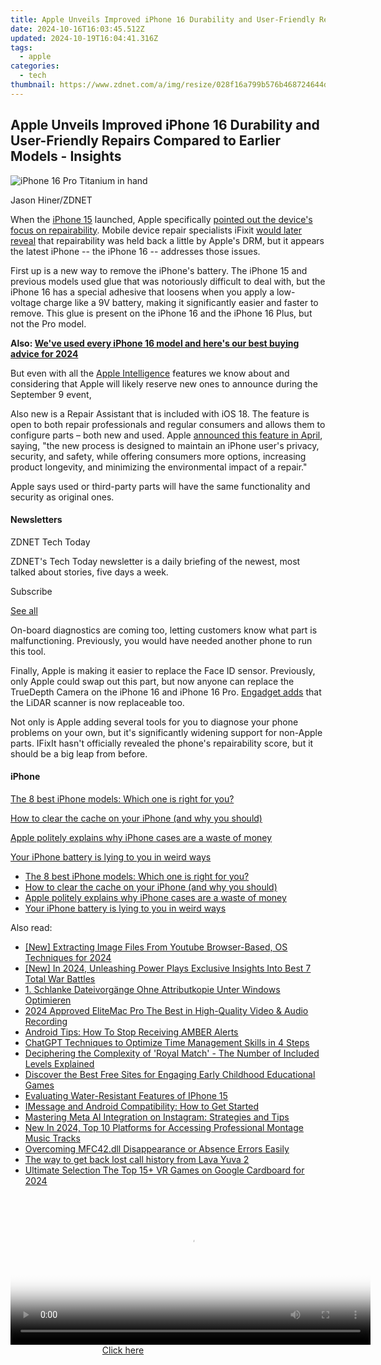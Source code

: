 ```yaml
---
title: Apple Unveils Improved iPhone 16 Durability and User-Friendly Repairs Compared to Earlier Models - Insights From ZDNet
date: 2024-10-16T16:03:45.512Z
updated: 2024-10-19T16:04:41.316Z
tags:
  - apple
categories:
  - tech
thumbnail: https://www.zdnet.com/a/img/resize/028f16a799b576b468724644dacee36921b1edc5/2024/09/10/0f784f0e-a488-455f-a023-b5944c0354ef/iphone-16-pro-titanium-in-hand.jpg?width=636&height=358&fit=crop&auto=webp
---
```


## Apple Unveils Improved iPhone 16 Durability and User-Friendly Repairs Compared to Earlier Models - Insights

![iPhone 16 Pro Titanium in hand](https://www.zdnet.com/a/img/resize/cf4ae60457e5d8a5c7096db16e3bfc907667ab07/2024/09/10/0f784f0e-a488-455f-a023-b5944c0354ef/iphone-16-pro-titanium-in-hand.jpg?auto=webp&width=1280)

Jason Hiner/ZDNET

When the [iPhone 15](https://www.zdnet.com/article/iphone-15-plus-review/) launched, Apple specifically [pointed out the device's focus on repairability](https://www.zdnet.com/article/why-iphone-15-isnt-as-repairable-as-apple-wants-you-to-believe/). Mobile device repair specialists iFixit [would later reveal](https://www.ifixit.com/News/82867/iphone-15-teardown-reveals-software-lockdown) that repairability was held back a little by Apple's DRM, but it appears the latest iPhone -- the iPhone 16 -- addresses those issues.

First up is a new way to remove the iPhone's battery. The iPhone 15 and previous models used glue that was notoriously difficult to deal with, but the iPhone 16 has a special adhesive that loosens when you apply a low-voltage charge like a 9V battery, making it significantly easier and faster to remove. This glue is present on the iPhone 16 and the iPhone 16 Plus, but not the Pro model.

**Also: [We've used every iPhone 16 model and here's our best buying advice for 2024](https://www.zdnet.com/article/iphone-16-pro-max-buying-advice-2024/)**

But even with all the [Apple Intelligence](https://www.zdnet.com/article/what-is-apple-intelligence-everything-to-know-about-ai-features-coming-to-iphones-macs-and-ipads/) features we know about and considering that Apple will likely reserve new ones to announce during the September 9 event,

Also new is a Repair Assistant that is included with iOS 18\. The feature is open to both repair professionals and regular consumers and allows them to configure parts – both new and used. Apple [announced this feature in April](https://www.apple.com/newsroom/2024/04/apple-to-expand-repair-options-with-support-for-used-genuine-parts/), saying, "the new process is designed to maintain an iPhone user's privacy, security, and safety, while offering consumers more options, increasing product longevity, and minimizing the environmental impact of a repair." 

Apple says used or third-party parts will have the same functionality and security as original ones.

#### Newsletters

ZDNET Tech Today

ZDNET's Tech Today newsletter is a daily briefing of the newest, most talked about stories, five days a week.

 Subscribe

[See all](https://www.zdnet.com/newsletters/)

On-board diagnostics are coming too, letting customers know what part is malfunctioning. Previously, you would have needed another phone to run this tool.

Finally, Apple is making it easier to replace the Face ID sensor. Previously, only Apple could swap out this part, but now anyone can replace the TrueDepth Camera on the iPhone 16 and iPhone 16 Pro. [Engadget adds](https://www.engadget.com/mobile/smartphones/apple-reveals-how-its-made-the-iphone-16-series-much-easier-to-repair-120055256.html) that the LiDAR scanner is now replaceable too.

Not only is Apple adding several tools for you to diagnose your phone problems on your own, but it's significantly widening support for non-Apple parts. IFixIt hasn't officially revealed the phone's repairability score, but it should be a big leap from before.

#### iPhone

[The 8 best iPhone models: Which one is right for you?](https://www.zdnet.com/article/best-iphone/ "The 8 best iPhone models: Which one is right for you?")

[How to clear the cache on your iPhone (and why you should)](https://www.zdnet.com/article/how-to-clear-cache-on-iphone-and-why-you-should/ "How to clear the cache on your iPhone (and why you should)")

[Apple politely explains why iPhone cases are a waste of money](https://www.zdnet.com/article/apple-politely-explains-why-iphone-cases-are-a-waste-of-money/ "Apple politely explains why iPhone cases are a waste of money")

[Your iPhone battery is lying to you in weird ways](https://www.zdnet.com/article/your-iphone-battery-is-lying-to-you-in-weird-ways/ "Your iPhone battery is lying to you in weird ways")

* [The 8 best iPhone models: Which one is right for you?](https://www.zdnet.com/article/best-iphone/ "The 8 best iPhone models: Which one is right for you?")
* [How to clear the cache on your iPhone (and why you should)](https://www.zdnet.com/article/how-to-clear-cache-on-iphone-and-why-you-should/ "How to clear the cache on your iPhone (and why you should)")
* [Apple politely explains why iPhone cases are a waste of money](https://www.zdnet.com/article/apple-politely-explains-why-iphone-cases-are-a-waste-of-money/ "Apple politely explains why iPhone cases are a waste of money")
* [Your iPhone battery is lying to you in weird ways](https://www.zdnet.com/article/your-iphone-battery-is-lying-to-you-in-weird-ways/ "Your iPhone battery is lying to you in weird ways")

<ins class="adsbygoogle"
     style="display:block"
     data-ad-format="autorelaxed"
     data-ad-client="ca-pub-7571918770474297"
     data-ad-slot="1223367746"></ins>

<ins class="adsbygoogle"
     style="display:block"
     data-ad-client="ca-pub-7571918770474297"
     data-ad-slot="8358498916"
     data-ad-format="auto"
     data-full-width-responsive="true"></ins>

<span class="atpl-alsoreadstyle">Also read:</span>
<div><ul>
<li><a href="https://facebook-video-share.techidaily.com/new-extracting-image-files-from-youtube-browser-based-os-techniques-for-2024/"><u>[New] Extracting Image Files From Youtube Browser-Based, OS Techniques for 2024</u></a></li>
<li><a href="https://remote-screen-capture.techidaily.com/new-in-2024-unleashing-power-plays-exclusive-insights-into-best-7-total-war-battles/"><u>[New] In 2024, Unleashing Power Plays Exclusive Insights Into Best 7 Total War Battles</u></a></li>
<li><a href="https://win-hacks.techidaily.com/1-schlanke-dateivorgange-ohne-attributkopie-unter-windows-optimieren/"><u>1. Schlanke Dateivorgänge Ohne Attributkopie Unter Windows Optimieren</u></a></li>
<li><a href="https://screen-capture.techidaily.com/2024-approved-elitemac-pro-the-best-in-high-quality-video-and-audio-recording/"><u>2024 Approved EliteMac Pro The Best in High-Quality Video & Audio Recording</u></a></li>
<li><a href="https://technical-tips.techidaily.com/android-tips-how-to-stop-receiving-amber-alerts/"><u>Android Tips: How To Stop Receiving AMBER Alerts</u></a></li>
<li><a href="https://tech-hub.techidaily.com/chatgpt-techniques-to-optimize-time-management-skills-in-4-steps/"><u>ChatGPT Techniques to Optimize Time Management Skills in 4 Steps</u></a></li>
<li><a href="https://technical-tips.techidaily.com/deciphering-the-complexity-of-royal-match-the-number-of-included-levels-explained/"><u>Deciphering the Complexity of 'Royal Match' - The Number of Included Levels Explained</u></a></li>
<li><a href="https://technical-tips.techidaily.com/discover-the-best-free-sites-for-engaging-early-childhood-educational-games/"><u>Discover the Best Free Sites for Engaging Early Childhood Educational Games</u></a></li>
<li><a href="https://technical-tips.techidaily.com/evaluating-water-resistant-features-of-iphone-15/"><u>Evaluating Water-Resistant Features of IPhone 15</u></a></li>
<li><a href="https://technical-tips.techidaily.com/imessage-and-android-compatibility-how-to-get-started/"><u>IMessage and Android Compatibility: How to Get Started</u></a></li>
<li><a href="https://technical-tips.techidaily.com/mastering-meta-ai-integration-on-instagram-strategies-and-tips/"><u>Mastering Meta AI Integration on Instagram: Strategies and Tips</u></a></li>
<li><a href="https://audio-editing.techidaily.com/new-in-2024-top-10-platforms-for-accessing-professional-montage-music-tracks/"><u>New In 2024, Top 10 Platforms for Accessing Professional Montage Music Tracks</u></a></li>
<li><a href="https://technical-tips.techidaily.com/overcoming-mfc42dll-disappearance-or-absence-errors-easily/"><u>Overcoming MFC42.dll Disappearance or Absence Errors Easily</u></a></li>
<li><a href="https://techidaily.com/the-way-to-get-back-lost-call-history-from-lava-yuva-2-by-fonelab-android-recover-call-logs/"><u>The way to get back lost call history from Lava Yuva 2</u></a></li>
<li><a href="https://vp-tips.techidaily.com/ultimate-selection-the-top-15plus-vr-games-on-google-cardboard-for-2024/"><u>Ultimate Selection The Top 15+ VR Games on Google Cardboard for 2024</u></a></li>
</ul></div>

<!-- affiliate ads begin -->
<span id="1982461">
					<video width="576" height="240" style="cursor:pointer"
           poster="//a.impactradius-go.com/display-clicktoplayimage/1982461.png"
           onclick="if(!this.playClicked){this.play();this.setAttribute('controls',true);this.playClicked=true;}">
	   <source src="//a.impactradius-go.com/display-ad/22993-1982461">
	   <img src="//a.impactradius-go.com/display-clicktoplayimage/1982461.png" style="border: none; height: 100%; width: 100%; object-fit: contain">
	</video>
	<div style="width:360px;text-align:center"><a href="javascript:window.open(decodeURIComponent('https%3A%2F%2Fhomestyler.sjv.io%2Fc%2F5597632%2F1982461%2F22993'), '_blank');void(0);">Click here</a></div>
</span>
<img height="0" width="0" src="https://imp.pxf.io/i/5597632/1982461/22993" style="position:absolute;visibility:hidden;" border="0" />
<!-- affiliate ads end -->

